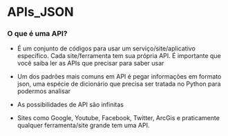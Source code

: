 # APIs_JSON
### O que é uma API?

- É um conjunto de códigos para usar um serviço/site/aplicativo específico. Cada site/ferramenta tem sua própria API. É importante que você saiba ler as APIs que precisar para saber usar

- Um dos padrões mais comuns em API é pegar informações em formato json, uma espécie de dicionário que precisa ser tratada no Python para podermos analisar

- As possibilidades de API são infinitas

- Sites como Google, Youtube, Facebook, Twitter, ArcGis e praticamente qualquer ferramenta/site grande tem uma API.
